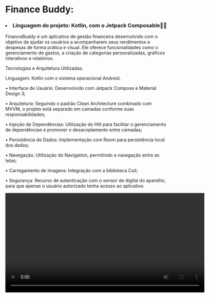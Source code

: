 # Finance Buddy:
<p> 
  
### <li> Linguagem do projeto: Kotlin, com o Jetpack Composable🚀🚀 </li>

FinanceBuddy é um aplicativo de gestão financeira desenvolvido com o objetivo de ajudar os usuários a acompanharem seus rendimentos e despesas de forma prática e visual. Ele oferece funcionalidades como o gerenciamento de gastos, a criação de categorias personalizadas, gráficos interativos e relatórios.

Tecnologias e Arquitetura Utilizadas:

Linguagem: Kotlin com o sistema operacional Android.

• Interface de Usuário: Desenvolvido com Jetpack Compose e Material Design 3;

• Arquitetura: Seguindo o padrão Clean Architecture combinado com MVVM, o projeto está separado em camadas conforme suas responsabilidades;

• Injeção de Dependências: Utilização do Hilt para facilitar o gerenciamento de dependências e promover o desacoplamento entre camadas;

• Persistência de Dados: Implementação com Room para persistência local dos dados;

• Navegação: Utilização do Navigation, permitindo a navegação entre as telas;

• Carregamento de Imagens: Integração com a biblioteca Coil;

• Segurança: Recurso de autenticação com o sensor de digital do aparelho, para que apenas o usuário autorizado tenha acesso ao aplicativo.

<video
  controls
  src="https://github.com/user-attachments/assets/87d661c9-cf6b-4995-85f0-766892d05420"
  width="620">
</video>
